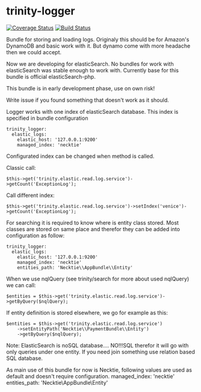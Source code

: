 # trinity-logger

[![Coverage Status](https://coveralls.io/repos/github/modpreneur/trinity-logger/badge.svg?branch=master)](https://coveralls.io/github/modpreneur/trinity-settings?branch=master)
[![Build Status](https://travis-ci.org/modpreneur/trinity-logger.svg?branch=master)](https://travis-ci.org/modpreneur/trinity-settings)

Bundle for storing and loading logs.
Originaly this should be for Amazon's DynamoDB and basic work with it.
But dynamo come with more headache then we could accept.

Now we are developing for elasticSearch. No bundles for work with elasticSearch was stable enough to work with.
Currently base for this bundle is official elasticSearch-php.

This bundle is in early development phase, use on own risk!

Write issue if you found something that doesn't work as it should.

Logger works with one index of elasticSearch database. This index is specified in bundle configuration

    trinity_logger:
      elastic_logs:
        elastic_host: '127.0.0.1:9200'
        managed_index: 'necktie'

Configurated index can be changed when method is called.

  Classic call:

    $this->get('trinity.elastic.read.log.service')->getCount('ExceptionLog');
    
  Call different index:

    $this->get('trinity.elastic.read.log.service')->setIndex('venice')->getCount('ExceptionLog');

For searching it is required to know where is entity class stored. Most classes are stored on same place
and therefor they can be added into configuration as follow:

    trinity_logger:
      elastic_logs:
        elastic_host: '127.0.0.1:9200'
        managed_index: 'necktie'
        entities_path: 'Necktie\\AppBundle\\Entity'

When we use nqlQuery (see trinity/search for more about used nqlQuery) we can call:

    $entities = $this->get('trinity.elastic.read.log.service')->getByQuery($nqlQuery);

If entity definition is stored elsewhere, we go for example as this:

    $entities = $this->get('trinity.elastic.read.log.service')
        ->setEntityPath('Necktie\\PaymentBundle\\Entity')
        ->getByQuery($nqlQuery);

Note: ElasticSearch is noSQL database.... NO!!!SQL therefor it will go with only queries under one entity.
If you need join something use relation based SQL database.

As main use of this bundle for now is Necktie, following values are used as default and doesn't require
configuration.
 managed_index: 'necktie'
 entities_path: 'Necktie\\AppBundle\\Entity'
